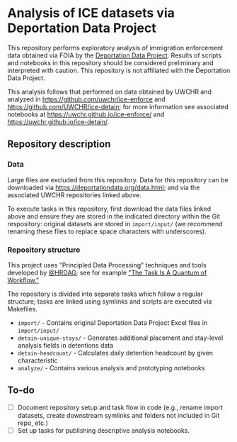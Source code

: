 # Analysis of ICE datasets via Deportation Data Project

This repository performs exploratory analysis of immigration enforcement data obtained via FOIA by the [Deportation Data Project](https://deportationdata.org/). Results of scripts and notebooks in this repository should be considered preliminary and interpreted with caution. This repository is not affiliated with the Deportation Data Project.

This analysis follows that performed on data obtained by UWCHR and analyzed in https://github.com/uwchr/ice-enforce and https://github.com/UWCHR/ice-detain; for more information see associated notebooks at https://uwchr.github.io/ice-enforce/ and https://uwchr.github.io/ice-detain/.

## Repository description

### Data

Large files are excluded from this repository. Data for this repository can be downloaded via https://deportationdata.org/data.html; and via the associated UWCHR repositories linked above.

To execute tasks in this repository, first download the data files linked above and ensure they are stored in the indicated directory within the Git respository: original datasets are stored in `import/input/` (we recommend renaming these files to replace space characters with underscores).

### Repository structure

This project uses "Principled Data Processing" techniques and tools developed by [@HRDAG](https://github.com/HRDAG); see for example ["The Task Is A Quantum of Workflow."](https://hrdag.org/2016/06/14/the-task-is-a-quantum-of-workflow/)

The repository is divided into separate tasks which follow a regular structure; tasks are linked using symlinks and scripts are executed via Makefiles.

- `import/` - Contains original Deportation Data Project Excel files in `import/input/`
- `detain-unique-stays/` - Generates additional placement and stay-level analysis fields in detentions data
- `detain-headcount/` - Calculates daily detention headcount by given characteristic
- `analyze/` - Contains various analysis and prototyping notebooks

##  To-do

- [ ] Document repository setup and task flow in code (e.g., rename import datasets, create downstream symlinks and folders not included in Git repo, etc.)
- [ ] Set up tasks for publishing descriptive analysis notebooks.
